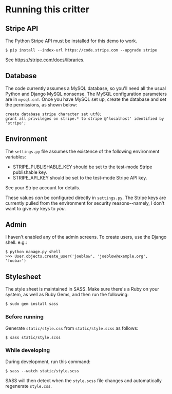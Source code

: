 # Running this critter

## Stripe API

The Python Stripe API must be installed for this demo to work.

    $ pip install --index-url https://code.stripe.com --upgrade stripe

See <https://stripe.com/docs/libraries>.

## Database

The code currently assumes a MySQL database, so you'll need all the usual
Python and Django MySQL nonsense. The MySQL configuration parameters are in
`mysql.cnf`. Once you have MySQL set up, create the database and set the
permissions, as shown below:

    create database stripe character set utf8;
    grant all privileges on stripe.* to stripe @'localhost' identified by 'stripe';

## Environment

The `settings.py` file assumes the existence of the following environment
variables:

* STRIPE_PUBLISHABLE_KEY should be set to the test-mode Stripe publishable key.
* STRIPE_API_KEY should be set to the test-mode Stripe API key.

See your Stripe account for details.

These values *can* be configured directly in `settings.py`. The Stripe keys are
currently pulled from the environment for security reasons--namely, I don't
want to give *my* keys to *you*.

## Admin

I haven't enabled any of the admin screens. To create users, use the Django
shell. e.g.:

    $ python manage.py shell                   
    >>> User.objects.create_user('joeblow', 'joeblow@example.org', 'foobar')

## Stylesheet

The style sheet is maintained in SASS. Make sure there's a Ruby on your
system, as well as Ruby Gems, and then run the following:

    $ sudo gem install sass

### Before running

Generate `static/style.css` from `static/style.scss` as follows:

    $ sass static/style.scss

### While developing

During development, run this command:

    $ sass --watch static/style.scss

SASS will then detect when the `style.scss` file changes and automatically
regenerate `style.css`.

